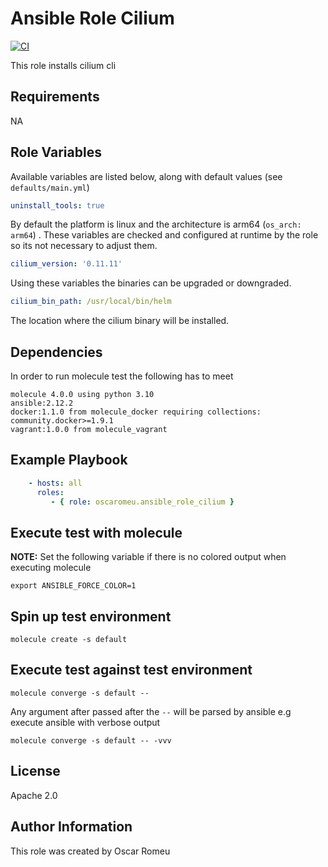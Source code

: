 Ansible Role Cilium
=========

[![CI](https://github.com/oscaromeu/ansible-role-cilium/actions/workflows/ci.yml/badge.svg)](https://github.com/oscaromeu/ansible-role-cilium/actions/workflows/ci.yml)

This role installs cilium cli

Requirements
------------

NA

Role Variables
--------------

Available variables are listed below, along with default values (see `defaults/main.yml`)

```yml
uninstall_tools: true
```

By default the platform is linux and the architecture is arm64 (`os_arch: arm64`) . These variables are checked and configured at runtime by the role so its not necessary to adjust them.

```yml
cilium_version: '0.11.11'
```

Using these variables the binaries can be upgraded or downgraded.

```yml
cilium_bin_path: /usr/local/bin/helm
```

The location where the cilium binary will be installed.

Dependencies
------------

In order to run molecule test the following has to meet

```
molecule 4.0.0 using python 3.10
ansible:2.12.2
docker:1.1.0 from molecule_docker requiring collections: community.docker>=1.9.1
vagrant:1.0.0 from molecule_vagrant
```

Example Playbook
----------------


```yml
    - hosts: all
      roles:
         - { role: oscaromeu.ansible_role_cilium }
```

Execute test with molecule
---------------------------------------------------

 __NOTE:__ Set the following variable if there is no colored output when executing molecule

```
export ANSIBLE_FORCE_COLOR=1
```


## Spin up test environment
```
molecule create -s default
```

## Execute test against test environment
```
molecule converge -s default -- 
```

Any argument after passed after the `--` will be parsed by ansible e.g execute ansible with verbose output 

```
molecule converge -s default -- -vvv
```

License
-------

Apache 2.0

Author Information
------------------

This role was created by Oscar Romeu
